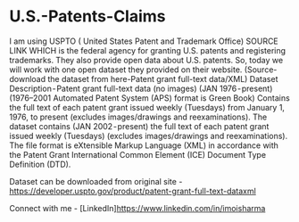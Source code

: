 # U.S.-Patents-Claims
I am using USPTO ( United States Patent and Trademark Office) SOURCE LINK WHICH is the federal agency for granting U.S. patents and registering trademarks. They also provide open data about U.S. patents. So, today we will work with one open dataset they provided on their website. (Source- download the dataset from here-Patent grant full-text data/XML) Dataset Description - Patent grant full-text data (no images) (JAN 1976 - present) (1976–2001 Automated Patent System (APS) format is Green Book) Contains the full text of each patent grant issued weekly (Tuesdays) from January 1, 1976, to present (excludes images/drawings and reexaminations). The dataset contains (JAN 2002 - present) the full text of each patent grant issued weekly (Tuesdays) (excludes images/drawings and reexaminations). The file format is eXtensible Markup Language (XML) in accordance with the Patent Grant International Common Element (ICE) Document Type Definition (DTD).

Dataset can be downloaded from original site - https://developer.uspto.gov/product/patent-grant-full-text-dataxml

Connect with me - [LinkedIn]https://www.linkedin.com/in/imoisharma
